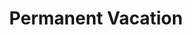 ---
ee_id: '210'
site: '1'
type: '2'
long_id: 2008-003 Permanent Vacation
url: 2008-003-permanent-vacation
title: Permanent Vacation
year: '2008'
medium: Two Imac computers, router, (optional) two IKEA tables and Aeron chairs
commission:
add_credit:
dims:
pitch: "​2 computers stuck in an out of office email loop."
ps:
live_url:
related: "[169] [2007-017-permanent-vacation] 2007-017 Permanent Vacation"
youtube:
imgs: permanent-vacation-2008-003-install-Heart-01-database-SM.jpg
subheading:
year2: '2008'
download:
add_credits:
related_code:
layout: things-i-made
---